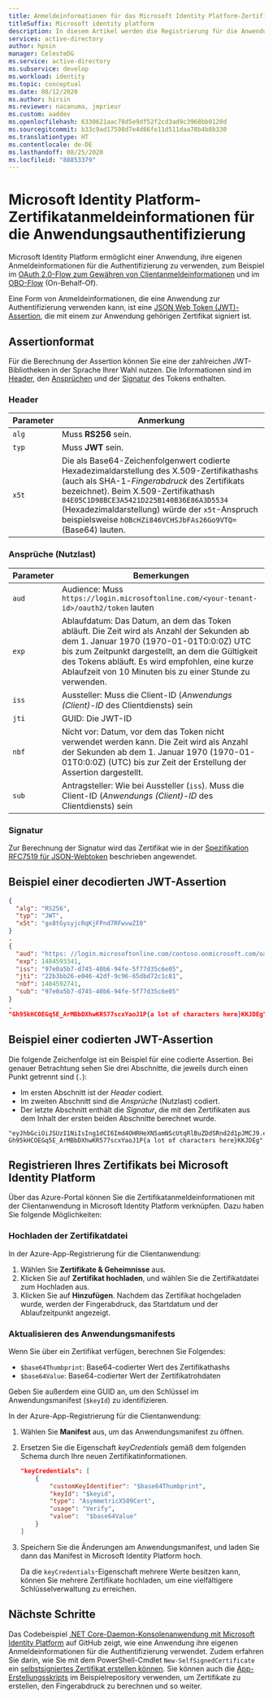 ```yaml
---
title: Anmeldeinformationen für das Microsoft Identity Platform-Zertifikat
titleSuffix: Microsoft identity platform
description: In diesem Artikel werden die Registrierung für die Anwendungsauthentifizierung und die Verwendung von Zertifikatanmeldeinformationen für diesen Zweck beschrieben.
services: active-directory
author: hpsin
manager: CelesteDG
ms.service: active-directory
ms.subservice: develop
ms.workload: identity
ms.topic: conceptual
ms.date: 08/12/2020
ms.author: hirsin
ms.reviewer: nacanuma, jmprieur
ms.custom: aaddev
ms.openlocfilehash: 6330621aac78d5e9df52f2cd3ad9c3968bb0120d
ms.sourcegitcommit: b33c9ad17598d7e4d66fe11d511daa78b4b8b330
ms.translationtype: HT
ms.contentlocale: de-DE
ms.lasthandoff: 08/25/2020
ms.locfileid: "88853379"
---
```

# <a name="microsoft-identity-platform-application-authentication-certificate-credentials"></a>Microsoft Identity Platform-Zertifikatanmeldeinformationen für die Anwendungsauthentifizierung

Microsoft Identity Platform ermöglicht einer Anwendung, ihre eigenen Anmeldeinformationen für die Authentifizierung zu verwenden, zum Beispiel im [OAuth 2.0-Flow zum Gewähren von Clientanmeldeinformationen](v2-oauth2-client-creds-grant-flow.md) und im [OBO-Flow](v2-oauth2-on-behalf-of-flow.md) (On-Behalf-Of).

Eine Form von Anmeldeinformationen, die eine Anwendung zur Authentifizierung verwenden kann, ist eine [JSON Web Token (JWT)-Assertion](./security-tokens.md#json-web-tokens-jwts-and-claims), die mit einem zur Anwendung gehörigen Zertifikat signiert ist.

## <a name="assertion-format"></a>Assertionformat

Für die Berechnung der Assertion können Sie eine der zahlreichen JWT-Bibliotheken in der Sprache Ihrer Wahl nutzen. Die Informationen sind im [Header](#header), den [Ansprüchen](#claims-payload) und der [Signatur](#signature) des Tokens enthalten.

### <a name="header"></a>Header

| Parameter |  Anmerkung |
| --- | --- |
| `alg` | Muss **RS256** sein. |
| `typ` | Muss **JWT** sein. |
| `x5t` | Die als Base64-Zeichenfolgenwert codierte Hexadezimaldarstellung des X.509-Zertifikathashs (auch als SHA-1-*Fingerabdruck* des Zertifikats bezeichnet). Beim X.509-Zertifikathash `84E05C1D98BCE3A5421D225B140B36E86A3D5534` (Hexadezimaldarstellung) würde der `x5t`-Anspruch beispielsweise `hOBcHZi846VCHSJbFAs26Go9VTQ=` (Base64) lauten. |

### <a name="claims-payload"></a>Ansprüche (Nutzlast)

| Parameter |  Bemerkungen |
| --- | --- |
| `aud` | Audience: Muss `https://login.microsoftonline.com/<your-tenant-id>/oauth2/token` lauten |
| `exp` | Ablaufdatum: Das Datum, an dem das Token abläuft. Die Zeit wird als Anzahl der Sekunden ab dem 1. Januar 1970 (1970-01-01T0:0:0Z) UTC bis zum Zeitpunkt dargestellt, an dem die Gültigkeit des Tokens abläuft. Es wird empfohlen, eine kurze Ablaufzeit von 10 Minuten bis zu einer Stunde zu verwenden.|
| `iss` | Aussteller: Muss die Client-ID (*Anwendungs (Client)-ID* des Clientdiensts) sein |
| `jti` | GUID: Die JWT-ID |
| `nbf` | Nicht vor: Datum, vor dem das Token nicht verwendet werden kann. Die Zeit wird als Anzahl der Sekunden ab dem 1. Januar 1970 (1970-01-01T0:0:0Z) (UTC) bis zur Zeit der Erstellung der Assertion dargestellt. |
| `sub` | Antragsteller: Wie bei Aussteller (`iss`). Muss die Client-ID (*Anwendungs (Client)-ID* des Clientdiensts) sein |

### <a name="signature"></a>Signatur

Zur Berechnung der Signatur wird das Zertifikat wie in der [Spezifikation RFC7519 für JSON-Webtoken](https://tools.ietf.org/html/rfc7519) beschrieben angewendet.

## <a name="example-of-a-decoded-jwt-assertion"></a>Beispiel einer decodierten JWT-Assertion

```JSON
{
  "alg": "RS256",
  "typ": "JWT",
  "x5t": "gx8tGysyjcRqKjFPnd7RFwvwZI0"
}
.
{
  "aud": "https: //login.microsoftonline.com/contoso.onmicrosoft.com/oauth2/token",
  "exp": 1484593341,
  "iss": "97e0a5b7-d745-40b6-94fe-5f77d35c6e05",
  "jti": "22b3bb26-e046-42df-9c96-65dbd72c1c81",
  "nbf": 1484592741,
  "sub": "97e0a5b7-d745-40b6-94fe-5f77d35c6e05"
}
.
"Gh95kHCOEGq5E_ArMBbDXhwKR577scxYaoJ1P{a lot of characters here}KKJDEg"
```

## <a name="example-of-an-encoded-jwt-assertion"></a>Beispiel einer codierten JWT-Assertion

Die folgende Zeichenfolge ist ein Beispiel für eine codierte Assertion. Bei genauer Betrachtung sehen Sie drei Abschnitte, die jeweils durch einen Punkt getrennt sind (`.`):

* Im ersten Abschnitt ist der *Header* codiert.
* Im zweiten Abschnitt sind die *Ansprüche* (Nutzlast) codiert.
* Der letzte Abschnitt enthält die *Signatur*, die mit den Zertifikaten aus dem Inhalt der ersten beiden Abschnitte berechnet wurde.

```
"eyJhbGciOiJSUzI1NiIsIng1dCI6Imd4OHRHeXN5amNScUtqRlBuZDdSRnd2d1pJMCJ9.eyJhdWQiOiJodHRwczpcL1wvbG9naW4ubWljcm9zb2Z0b25saW5lLmNvbVwvam1wcmlldXJob3RtYWlsLm9ubWljcm9zb2Z0LmNvbVwvb2F1dGgyXC90b2tlbiIsImV4cCI6MTQ4NDU5MzM0MSwiaXNzIjoiOTdlMGE1YjctZDc0NS00MGI2LTk0ZmUtNWY3N2QzNWM2ZTA1IiwianRpIjoiMjJiM2JiMjYtZTA0Ni00MmRmLTljOTYtNjVkYmQ3MmMxYzgxIiwibmJmIjoxNDg0NTkyNzQxLCJzdWIiOiI5N2UwYTViNy1kNzQ1LTQwYjYtOTRmZS01Zjc3ZDM1YzZlMDUifQ.
Gh95kHCOEGq5E_ArMBbDXhwKR577scxYaoJ1P{a lot of characters here}KKJDEg"
```

## <a name="register-your-certificate-with-microsoft-identity-platform"></a>Registrieren Ihres Zertifikats bei Microsoft Identity Platform

Über das Azure-Portal können Sie die Zertifikatanmeldeinformationen mit der Clientanwendung in Microsoft Identity Platform verknüpfen. Dazu haben Sie folgende Möglichkeiten:

### <a name="uploading-the-certificate-file"></a>Hochladen der Zertifikatdatei

In der Azure-App-Registrierung für die Clientanwendung:
1. Wählen Sie **Zertifikate & Geheimnisse** aus.
2. Klicken Sie auf **Zertifikat hochladen**, und wählen Sie die Zertifikatdatei zum Hochladen aus.
3. Klicken Sie auf **Hinzufügen**.
  Nachdem das Zertifikat hochgeladen wurde, werden der Fingerabdruck, das Startdatum und der Ablaufzeitpunkt angezeigt.

### <a name="updating-the-application-manifest"></a>Aktualisieren des Anwendungsmanifests

Wenn Sie über ein Zertifikat verfügen, berechnen Sie Folgendes:

- `$base64Thumbprint`: Base64-codierter Wert des Zertifikathashs
- `$base64Value`: Base64-codierter Wert der Zertifikatrohdaten

Geben Sie außerdem eine GUID an, um den Schlüssel im Anwendungsmanifest (`$keyId`) zu identifizieren.

In der Azure-App-Registrierung für die Clientanwendung:
1. Wählen Sie **Manifest** aus, um das Anwendungsmanifest zu öffnen.
2. Ersetzen Sie die Eigenschaft *keyCredentials* gemäß dem folgenden Schema durch Ihre neuen Zertifikatinformationen.

   ```JSON
   "keyCredentials": [
       {
           "customKeyIdentifier": "$base64Thumbprint",
           "keyId": "$keyid",
           "type": "AsymmetricX509Cert",
           "usage": "Verify",
           "value":  "$base64Value"
       }
   ]
   ```
3. Speichern Sie die Änderungen am Anwendungsmanifest, und laden Sie dann das Manifest in Microsoft Identity Platform hoch.

   Da die `keyCredentials`-Eigenschaft mehrere Werte besitzen kann, können Sie mehrere Zertifikate hochladen, um eine vielfältigere Schlüsselverwaltung zu erreichen.

## <a name="next-steps"></a>Nächste Schritte

Das Codebeispiel [.NET Core-Daemon-Konsolenanwendung mit Microsoft Identity Platform](https://github.com/Azure-Samples/active-directory-dotnetcore-daemon-v2) auf GitHub zeigt, wie eine Anwendung ihre eigenen Anmeldeinformationen für die Authentifizierung verwendet. Zudem erfahren Sie darin, wie Sie mit dem PowerShell-Cmdlet `New-SelfSignedCertificate` ein [selbstsigniertes Zertifikat erstellen können](https://github.com/Azure-Samples/active-directory-dotnetcore-daemon-v2/tree/master/1-Call-MSGraph#optional-use-the-automation-script). Sie können auch die [App-Erstellungsskripts](https://github.com/Azure-Samples/active-directory-dotnetcore-daemon-v2/blob/master/1-Call-MSGraph/AppCreationScripts-withCert/AppCreationScripts.md) im Beispielrepository verwenden, um Zertifikate zu erstellen, den Fingerabdruck zu berechnen und so weiter.
